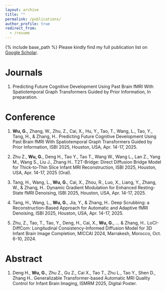 ```yaml
---
layout: archive
title: ""
permalink: /publications/
author_profile: true
redirect_from:
  - /resume
---
```


{% include base_path %}
Please kindly find my full publication list on [Google Scholar](https://scholar.google.com/citations?user=YS_EKgEAAAAJ&hl=zh-CN).

# Journals #

1. Predicting Future Cognitive Development Using Past Brain fMRI With Spatiotemporal Graph Transformers Guided by Prior Information, In preparation.

# Conference #

1. **Wu, G.**, Zhang, W., Zhu, Z., Cai, X., Hu, Y., Tao, T., Wang, L., Tao, Y., Tang, H., & Zhang, H.. Predicting Future Cognitive Development Using Past Brain fMRI With Spatiotemporal Graph Transformers Guided by Prior Information, ISBI 2025, Houston, USA, Apr. 14-17, 2025.

2. Zhu Z., **Wu, G.**, Deng H., Tao Y., Tao T., Wang W., Wang L., Lan Z., Yang M., Wang S., Liu J., Zhang H.. T2T-Bridge: Direct Diffusion Bridge Model for Thick-to-Thin Slice Infant MRI Reconstruction, ISBI 2025, Houston, USA, Apr. 14-17, 2025 (Oral).

3. Tang, H., Wang, L., **Wu, G.**, Cai, X., Zhou, R., Luo, X., Liang, Y., Zhang, W., & Zhang, H.. Dynamic Gradient Modulation for Enhanced Resting-State fMRI Denoising, ISBI 2025, Houston, USA, Apr. 14-17, 2025.

4. Tang, H., Wang, L., **Wu, G.**, Jia, Y., & Zhang, H.. Deep Scrubbing: a Reconstruction-Based Approach for Automatic and Adaptive fMRI Denoising, ISBI 2025, Houston, USA, Apr. 14-17, 2025.

5. Zhu, Z., Tao, T., Tao, Y., Deng, H., Cai, X., **Wu, G.**, ... & Zhang, H.. LoCI-DiffCom: Longitudinal Consistency-Informed Diffusion Model for 3D Infant Brain Image Completion, MICCAI 2024, Marrakesh, Morocco, Oct. 6-10, 2024.

# Abstract #

1. Deng H., **Wu, G.**, Zhu Z., Gu Z., Cai X., Tao T., Zhu L., Tao Y., Shen D., Zhang H.. Generalizable Transformer-based Automatic MRI Quality Control for Infant Brain Imaging, ISMRM 2025, Digital Poster.
